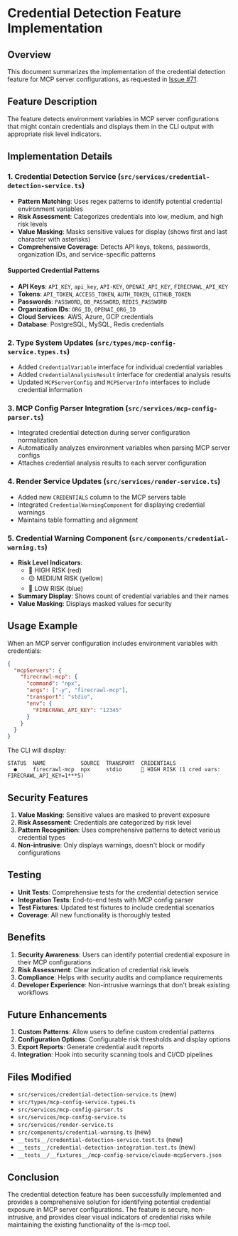 # Credential Detection Feature Implementation

## Overview

This document summarizes the implementation of the credential detection feature for MCP server configurations, as requested in [Issue #71](https://github.com/lirantal/ls-mcp/issues/71).

## Feature Description

The feature detects environment variables in MCP server configurations that might contain credentials and displays them in the CLI output with appropriate risk level indicators.

## Implementation Details

### 1. Credential Detection Service (`src/services/credential-detection-service.ts`)

- **Pattern Matching**: Uses regex patterns to identify potential credential environment variables
- **Risk Assessment**: Categorizes credentials into low, medium, and high risk levels
- **Value Masking**: Masks sensitive values for display (shows first and last character with asterisks)
- **Comprehensive Coverage**: Detects API keys, tokens, passwords, organization IDs, and service-specific patterns

#### Supported Credential Patterns

- **API Keys**: `API_KEY`, `api_key`, `API-KEY`, `OPENAI_API_KEY`, `FIRECRAWL_API_KEY`
- **Tokens**: `API_TOKEN`, `ACCESS_TOKEN`, `AUTH_TOKEN`, `GITHUB_TOKEN`
- **Passwords**: `PASSWORD`, `DB_PASSWORD`, `REDIS_PASSWORD`
- **Organization IDs**: `ORG_ID`, `OPENAI_ORG_ID`
- **Cloud Services**: AWS, Azure, GCP credentials
- **Database**: PostgreSQL, MySQL, Redis credentials

### 2. Type System Updates (`src/types/mcp-config-service.types.ts`)

- Added `CredentialVariable` interface for individual credential variables
- Added `CredentialAnalysisResult` interface for credential analysis results
- Updated `MCPServerConfig` and `MCPServerInfo` interfaces to include credential information

### 3. MCP Config Parser Integration (`src/services/mcp-config-parser.ts`)

- Integrated credential detection during server configuration normalization
- Automatically analyzes environment variables when parsing MCP server configs
- Attaches credential analysis results to each server configuration

### 4. Render Service Updates (`src/services/render-service.ts`)

- Added new `CREDENTIALS` column to the MCP servers table
- Integrated `CredentialWarningComponent` for displaying credential warnings
- Maintains table formatting and alignment

### 5. Credential Warning Component (`src/components/credential-warning.ts`)

- **Risk Level Indicators**: 
  - 🔴 HIGH RISK (red)
  - 🟡 MEDIUM RISK (yellow) 
  - 🔵 LOW RISK (blue)
- **Summary Display**: Shows count of credential variables and their names
- **Value Masking**: Displays masked values for security

## Usage Example

When an MCP server configuration includes environment variables with credentials:

```json
{
  "mcpServers": {
    "firecrawl-mcp": {
      "command": "npx",
      "args": ["-y", "firecrawl-mcp"],
      "transport": "stdio",
      "env": {
        "FIRECRAWL_API_KEY": "12345"
      }
    }
  }
}
```

The CLI will display:

```
STATUS  NAME           SOURCE  TRANSPORT  CREDENTIALS
  ●     firecrawl-mcp  npx     stdio      🔴 HIGH RISK (1 cred vars: FIRECRAWL_API_KEY=1***5)
```

## Security Features

1. **Value Masking**: Sensitive values are masked to prevent exposure
2. **Risk Assessment**: Credentials are categorized by risk level
3. **Pattern Recognition**: Uses comprehensive patterns to detect various credential types
4. **Non-intrusive**: Only displays warnings, doesn't block or modify configurations

## Testing

- **Unit Tests**: Comprehensive tests for the credential detection service
- **Integration Tests**: End-to-end tests with MCP config parser
- **Test Fixtures**: Updated test fixtures to include credential scenarios
- **Coverage**: All new functionality is thoroughly tested

## Benefits

1. **Security Awareness**: Users can identify potential credential exposure in their MCP configurations
2. **Risk Assessment**: Clear indication of credential risk levels
3. **Compliance**: Helps with security audits and compliance requirements
4. **Developer Experience**: Non-intrusive warnings that don't break existing workflows

## Future Enhancements

1. **Custom Patterns**: Allow users to define custom credential patterns
2. **Configuration Options**: Configurable risk thresholds and display options
3. **Export Reports**: Generate credential audit reports
4. **Integration**: Hook into security scanning tools and CI/CD pipelines

## Files Modified

- `src/services/credential-detection-service.ts` (new)
- `src/types/mcp-config-service.types.ts`
- `src/services/mcp-config-parser.ts`
- `src/services/mcp-config-service.ts`
- `src/services/render-service.ts`
- `src/components/credential-warning.ts` (new)
- `__tests__/credential-detection-service.test.ts` (new)
- `__tests__/credential-detection-integration.test.ts` (new)
- `__tests__/__fixtures__/mcp-config-service/claude-mcpServers.json`

## Conclusion

The credential detection feature has been successfully implemented and provides a comprehensive solution for identifying potential credential exposure in MCP server configurations. The feature is secure, non-intrusive, and provides clear visual indicators of credential risks while maintaining the existing functionality of the ls-mcp tool.
